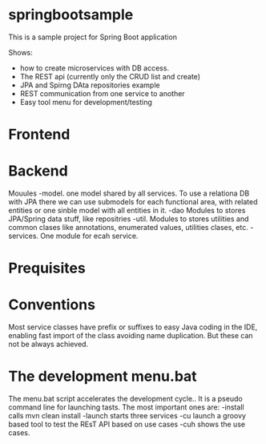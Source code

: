 # springbootsample

This is a sample project for Spring Boot application

Shows:
- how to create microservices with DB access.
- The REST api (currently only the CRUD list and create)
- JPA and Spirng DAta repositories example
- REST communication from one service to another
- Easy tool menu for development/testing





Frontend
========

Backend
=======

Mouules
-model. one model shared by all services. To use a relationa DB with JPA
there we can use submodels for each functional area, with related entities 
or one sinble model with all entities in it.
-dao Modules  to stores JPA/Spring data stuff, like repositries
-util. Modules to stores utilities and common clases like annotations, enumerated values, utilities clases, etc.
-services. One module for ecah service.

Prequisites
===========

Conventions
===========
Most service classes have prefix or suffixes to easy Java coding in the IDE, enabling fast import of the class 
avoiding  name duplication. But these can not be always achieved.


The development menu.bat
========================
The menu.bat script accelerates the development cycle..  It is a pseudo command line for launching tasts.
The most important ones are:
-install   calls mvn clean install
-launch    starts three services
-cu        launch a groovy based tool to test the REsT API based on use cases
-cuh       shows the use cases.




